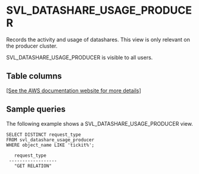 # SVL\_DATASHARE\_USAGE\_PRODUCER<a name="r_SVL_DATASHARE_USAGE_PRODUCER"></a>

Records the activity and usage of datashares\. This view is only relevant on the producer cluster\.

SVL\_DATASHARE\_USAGE\_PRODUCER is visible to all users\.

## Table columns<a name="r_SVL_DATASHARE_USAGE_PRODUCER-table-rows"></a>

[\[See the AWS documentation website for more details\]](http://docs.aws.amazon.com/redshift/latest/dg/r_SVL_DATASHARE_USAGE_PRODUCER.html)

## Sample queries<a name="r_SVL_DATASHARE_USAGE_PRODUCER-sample-queries"></a>

The following example shows a SVL\_DATASHARE\_USAGE\_PRODUCER view\.

```
SELECT DISTINCT request_type
FROM svl_datashare_usage_producer 
WHERE object_name LIKE 'tickit%';
   
   request_type
 ------------------   
   "GET RELATION"
```